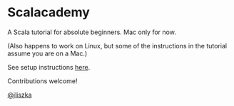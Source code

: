 # Scalacademy

A Scala tutorial for absolute beginners. Mac only for now. 

(Also happens to work on Linux, but some of the instructions in the tutorial assume you are on a Mac.)

See setup instructions [here](http://scalacademy.com).

Contributions welcome! 

[@jliszka](http://twitter.com/jliszka)

